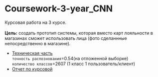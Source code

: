 # Coursework-3-year_CNN
Курсовая работа на 3 курсе.<br><br>
<b>Цель:</b> создать прототип системы, которая вместо карт лояльности в магазинах сможет использовать лица (фото сделаннные непосредственно в магазине).

- <a href="https://github.com/RomanMatiiv/Coursework-3-year_CNN/tree/master/DS_part"> Техническая часть</a><br> `точность распознования`=0.54(на отложенной выборке)<br> `количество классов`=2607 (1 класс 1 пользователь/клиент)
- <a href="https://github.com/RomanMatiiv/Coursework-3-year_CNN/blob/master/Reporting_part/Курсач_отчет/Матиив%20РА%20(153049)%20%5BПИ3-1%5D%20Система%20искусственного%20интеллекта%20на%20базе%20нейронных%20сетей%20для%20работы%20в%20составе%20системы%20лояльности%20покупателей.docx">Отчет по курсовой</a>
